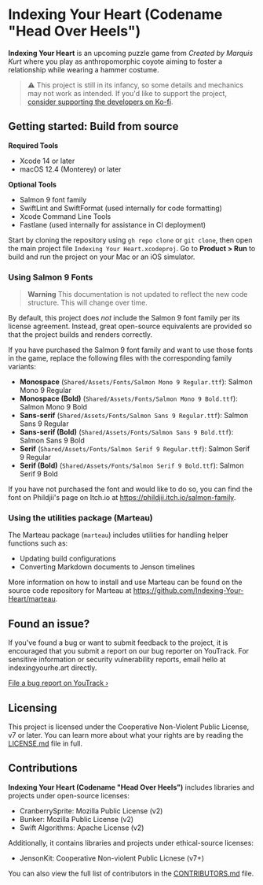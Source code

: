 # Indexing Your Heart (Codename "Head Over Heels")

**Indexing Your Heart** is an upcoming puzzle game from _Created by Marquis Kurt_
where you play as anthropomorphic coyote aiming to foster a relationship while
wearing a hammer costume.

> :warning: This project is still in its infancy, so some details and mechanics may
> not work as intended. If you'd like to support the project,
> [consider supporting the developers on Ko-fi][kofi].

[kofi]: https://ko-fi.com/marquiskurt
[gh-badge]: https://github.com/Indexing-Your-Heart/head-over-heels/actions/workflows/tests.yml/badge.svg

## Getting started: Build from source

**Required Tools**

- Xcode 14 or later
- macOS 12.4 (Monterey) or later

**Optional Tools**

- Salmon 9 font family
- SwiftLint and SwiftFormat (used internally for code formatting)
- Xcode Command Line Tools
- Fastlane (used internally for assistance in CI deployment)

Start by cloning the repository using `gh repo clone` or `git clone`, then open the
main project file `Indexing Your Heart.xcodeproj`. Go to **Product > Run** to build
and run the project on your Mac or an iOS simulator.

### Using Salmon 9 Fonts

> **Warning**
> This documentation is not updated to reflect the new code structure. This will
> change over time.

By default, this project does _not_ include the Salmon 9 font family per its license
agreement. Instead, great open-source equivalents are provided so that the project
builds and renders correctly.

If you have purchased the Salmon 9 font family and want to use those fonts in the
game, replace the following files with the corresponding family variants:

- **Monospace** (`Shared/Assets/Fonts/Salmon Mono 9 Regular.ttf`): Salmon Mono 9
  Regular
- **Monospace (Bold)** (`Shared/Assets/Fonts/Salmon Mono 9 Bold.ttf`): Salmon Mono 9
  Bold
- **Sans-serif** (`Shared/Assets/Fonts/Salmon Sans 9 Regular.ttf`): Salmon Sans 9
  Regular
- **Sans-serif (Bold)** (`Shared/Assets/Fonts/Salmon Sans 9 Bold.ttf`): Salmon Sans 9
  Bold
- **Serif** (`Shared/Assets/Fonts/Salmon Serif 9 Regular.ttf`): Salmon Serif 9
  Regular
- **Serif (Bold)** (`Shared/Assets/Fonts/Salmon Serif 9 Bold.ttf`): Salmon Serif 9
  Bold

If you have not purchased the font and would like to do so, you can find the font on
Phildjii's page on Itch.io at https://phildjii.itch.io/salmon-family.

### Using the utilities package (Marteau)

The Marteau package (`marteau`) includes utilities for handling helper functions
such as:

- Updating build configurations
- Converting Markdown documents to Jenson timelines

More information on how to install and use Marteau can be found on the source code
repository for Marteau at https://github.com/Indexing-Your-Heart/marteau.

## Found an issue?

If you've found a bug or want to submit feedback to the project, it is encouraged
that you submit a report on our bug reporter on YouTrack. For sensitive information
or security vulnerability reports, email hello at indexingyourhe.art directly.

[File a bug report on YouTrack &rsaquo;][youtrack]

## Licensing

This project is licensed under the Cooperative Non-Violent Public License, v7 or
later. You can learn more about what your rights are by reading the
[LICENSE.md](./LICENSE.md) file in full.

## Contributions

**Indexing Your Heart (Codename "Head Over Heels")** includes libraries and projects
under open-source licenses:

- CranberrySprite: Mozilla Public License (v2)
- Bunker: Mozilla Public License (v2)
- Swift Algorithms: Apache License (v2)

Additionally, it contains libraries and projects under ethical-source licenses:

- JensonKit: Cooperative Non-violent Public Licnese (v7+)

You can also view the full list of contributors in the
[CONTRIBUTORS.md](./CONTRIBUTORS.md) file.

[youtrack]: https://youtrack.marquiskurt.net/youtrack/newIssue?project=HOH
